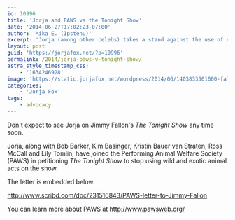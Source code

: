 ```yaml
---
id: 10996
title: 'Jorja and PAWS vs the Tonight Show'
date: '2014-06-27T17:02:23-07:00'
author: 'Mika E. (Ipstenu)'
excerpt: 'Jorja (among other celebs) takes a stand against the use of exotic and wild animals on The Tonight Show.'
layout: post
guid: 'https://jorjafox.net/?p=10996'
permalink: /2014/jorja-paws-v-tonight-show/
astra_style_timestamp_css:
    - '1634246928'
image: 'https://static.jorjafox.net/wordpress/2014/06/1403833501000-fallon-tonight-show.jpg'
categories:
    - 'Jorja Fox'
tags:
    - advocacy
---
```


Don't expect to see Jorja on Jimmy Fallon's <em>The Tonight Show</em> any time soon.

Jorja, along with Bob Barker, Kim Basinger, Kristin Bauer van Straten, Ross McCall and Lily Tomlin, have joined the Performing Animal Welfare Society (PAWS) in petitioning <em>The Tonight Show</em> to stop using wild and exotic animal acts on the show.

The letter is embedded below.

http://www.scribd.com/doc/231516843/PAWS-letter-to-Jimmy-Fallon

You can learn more about PAWS at <a href="http://www.pawsweb.org/">http://www.pawsweb.org/</a>